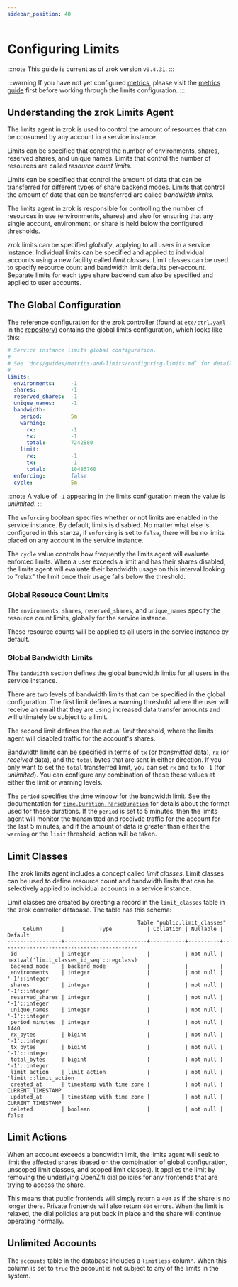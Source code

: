 ```yaml
---
sidebar_position: 40
---
```


# Configuring Limits

:::note
This guide is current as of zrok version `v0.4.31`.
:::

:::warning
If you have not yet configured [metrics](configuring-metrics.md), please visit the [metrics guide](configuring-metrics.md) first before working through the limits configuration.
:::

## Understanding the zrok Limits Agent

The limits agent in zrok is used to control the amount of resources that can be consumed by any account in a service instance. 

Limits can be specified that control the number of environments, shares, reserved shares, and unique names. Limits that control the number of resources are called _resource count limits_.

Limits can be specified that control the amount of data that can be transferred for different types of share backend modes. Limits that control the amount of data that can be transferred are called _bandwidth limits_.

The limits agent in zrok is responsible for controlling the number of resources in use (environments, shares) and also for ensuring that any single account, environment, or share is held below the configured thresholds.

zrok limits can be specified _globally_, applying to all users in a service instance. Individual limits can be specified and applied to individual accounts using a new facility called _limit classes_. Limit classes can be used to specify resource count and bandwidth limit defaults per-account. Separate limits for each type share backend can also be specified and applied to user accounts.

## The Global Configuration

The reference configuration for the zrok controller (found at [`etc/ctrl.yaml`](https://github.com/openziti/zrok/blob/main/etc/ctrl.yml) in the [repository](https://github.com/openziti/zrok)) contains the global limits configuration, which looks like this:

```yaml
# Service instance limits global configuration.
#
# See `docs/guides/metrics-and-limits/configuring-limits.md` for details.
#
limits:
  environments:     -1
  shares:           -1
  reserved_shares:  -1
  unique_names:     -1
  bandwidth:
    period:         5m
    warning:
      rx:           -1
      tx:           -1
      total:        7242880
    limit:
      rx:           -1
      tx:           -1
      total:        10485760
  enforcing:        false
  cycle:            5m
```

:::note
A value of `-1` appearing in the limits configuration mean the value is _unlimited_.
:::

The `enforcing` boolean specifies whether or not limits are enabled in the service instance. By default, limits is disabled. No matter what else is configured in this stanza, if `enforcing` is set to `false`, there will be no limits placed on any account in the service instance.

The `cycle` value controls how frequently the limits agent will evaluate enforced limits. When a user exceeds a limit and has their shares disabled, the limits agent will evaluate their bandwidth usage on this interval looking to "relax" the limit once their usage falls below the threshold.

### Global Resouce Count Limits

The `environments`, `shares`, `reserved_shares`, and `unique_names` specify the resource count limits, globally for the service instance. 

These resource counts will be applied to all users in the service instance by default.

### Global Bandwidth Limits

The `bandwidth` section defines the global bandwidth limits for all users in the service instance.

There are two levels of bandwidth limits that can be specified in the global configuration. The first limit defines a _warning_ threshold where the user will receive an email that they are using increased data transfer amounts and will ultimately be subject to a limit.

The second limit defines the the actual _limit_ threshold, where the limits agent will disabled traffic for the account's shares.

Bandwidth limits can be specified in terms of `tx` (or _transmitted_ data), `rx` (or _received_ data), and the `total` bytes that are sent in either direction. If you only want to set the `total` transferred limit, you can set `rx` and `tx` to `-1` (for _unlimited_). You can configure any combination of these these values at either the limit or warning levels.

The `period` specifies the time window for the bandwidth limit. See the documentation for [`time.Duration.ParseDuration`](https://pkg.go.dev/time#ParseDuration) for details about the format used for these durations. If the `period` is set to 5 minutes, then the limits agent will monitor the transmitted and receivde traffic for the account for the last 5 minutes, and if the amount of data is greater than either the `warning` or the `limit` threshold, action will be taken.

## Limit Classes

The zrok limits agent includes a concept called _limit classes_. Limit classes can be used to define resource count and bandwidth limits that can be selectively applied to individual accounts in a service instance.

Limit classes are created by creating a record in the `limit_classes` table in the zrok controller database. The table has this schema:

```
                                         Table "public.limit_classes"
     Column      |           Type           | Collation | Nullable |                  Default                  
-----------------+--------------------------+-----------+----------+-------------------------------------------
 id              | integer                  |           | not null | nextval('limit_classes_id_seq'::regclass)
 backend_mode    | backend_mode             |           |          | 
 environments    | integer                  |           | not null | '-1'::integer
 shares          | integer                  |           | not null | '-1'::integer
 reserved_shares | integer                  |           | not null | '-1'::integer
 unique_names    | integer                  |           | not null | '-1'::integer
 period_minutes  | integer                  |           | not null | 1440
 rx_bytes        | bigint                   |           | not null | '-1'::integer
 tx_bytes        | bigint                   |           | not null | '-1'::integer
 total_bytes     | bigint                   |           | not null | '-1'::integer
 limit_action    | limit_action             |           | not null | 'limit'::limit_action
 created_at      | timestamp with time zone |           | not null | CURRENT_TIMESTAMP
 updated_at      | timestamp with time zone |           | not null | CURRENT_TIMESTAMP
 deleted         | boolean                  |           | not null | false
```

## Limit Actions

When an account exceeds a bandwidth limit, the limits agent will seek to limit the affected shares (based on the combination of global configuration, unscoped limit classes, and scoped limit classes). It applies the limit by removing the underlying OpenZiti dial policies for any frontends that are trying to access the share.

This means that public frontends will simply return a `404` as if the share is no longer there. Private frontends will also return `404` errors. When the limit is relaxed, the dial policies are put back in place and the share will continue operating normally.

## Unlimited Accounts

The `accounts` table in the database includes a `limitless` column. When this column is set to `true` the account is not subject to any of the limits in the system.
